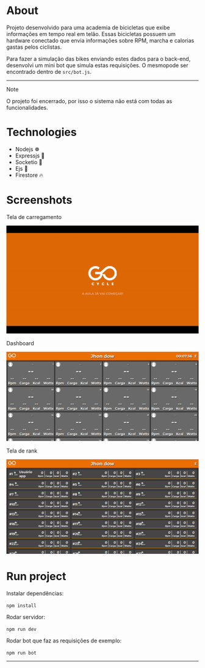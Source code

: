 # About

Projeto desenvolvido para uma academia de bicicletas que exibe informações em tempo real em telão. Essas bicicletas possuem um hardware conectado que envia informações sobre RPM, marcha e calorias gastas pelos ciclistas.

Para fazer a simulação das bikes enviando estes dados para o back-end, desenvolvi um mini bot que simula estas requisições. O mesmopode ser encontrado dentro de `src/bot.js`.

---

> [!NOTE]
> O projeto foi encerrado, por isso o sistema não está com todas as funcionalidades.

# Technologies

- Nodejs ☸
- Expressjs 📍
- Socketio 📨
- Ejs :page_facing_up:
- Firestore :fire:

# Screenshots

<p>Tela de carregamento</p>

![Carregamento](./load.gif)

<p>Dashboard</p>

![Dashboard](./dashboard.png)

<p>Tela de rank</p>

![rank](./rank.png)

# Run project

<p>Instalar dependências:</p>

`npm install`

<p>Rodar servidor:</p>

`npm run dev`

<p>Rodar bot que faz as requisições de exemplo:</p>

`npm run bot`

---
